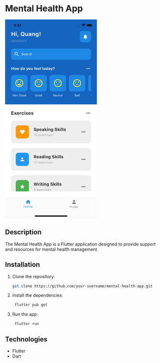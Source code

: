 # Mental Health App

<img src="mental-health-app.png" alt="App Screenshot" width="300" height="650">

## Description

The Mental Health App is a Flutter application designed to provide support and resources for mental health management.

## Installation

1. Clone the repository:

   ```bash
   git clone https://github.com/your-username/mental-health-app.git
   ```

2. Install the dependencies:

   ```bash
    flutter pub get
   ```

3. Run the app:

   ```bash
    flutter run
   ```

## Technologies

- Flutter
- Dart
